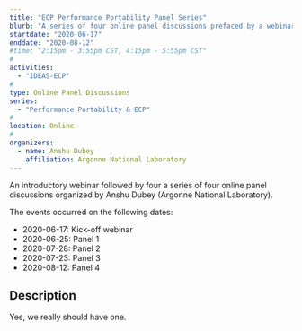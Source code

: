 ```yaml
---
title: "ECP Performance Portability Panel Series"
blurb: "A series of four online panel discussions prefaced by a webinar"
startdate: "2020-06-17"
enddate: "2020-08-12"
#time: "2:15pm - 3:55pm CST, 4:15pm - 5:55pm CST"
#
activities:
  - "IDEAS-ECP"
#
type: Online Panel Discussions 
series: 
  - "Performance Portability & ECP"
#
location: Online
#
organizers:
  - name: Anshu Dubey
    affiliation: Argonne National Laboratory
---
```


An introductory webinar followed by four a series of four online panel discussions organized by Anshu Dubey (Argonne National Laboratory).

The events occurred on the following dates:

* 2020-06-17: Kick-off webinar
* 2020-06-25: Panel 1
* 2020-07-28: Panel 2
* 2020-07-23: Panel 3
* 2020-08-12: Panel 4

## Description

Yes, we really should have one.